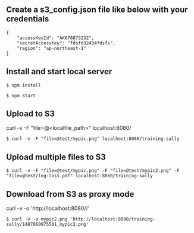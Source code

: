 ## Create a s3_config.json file like below with your credentials
```
{
    "accessKeyId": "AK678873232",
    "secretAccessKey": "fdsfd32434fdsfs",
    "region": "ap-northeast-1"
}
```

## Install and start local server
```
$ npm install

$ npm start
```

## Upload to S3
curl -v -F "file=@<localfile_path>" localhost:8080/<bucket>
```
$ curl -v -F "file=@test/mypic.png" localhost:8080/training-sally
```

## Upload multiple files to S3
```
$ curl -v -F "file=@test/mypic.png" -F "file=@test/mypic2.png" -F "file=@test/log-loss.pdf" localhost:8080/training-sally
```

## Download from S3 as proxy mode
curl -v -o <filename> 'http://localhost:8080/<bucket>/<key>'
```
$ curl -v -o mypic2.png 'http://localhost:8080/training-sally/1487060975501_mypic2.png'
```
